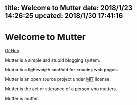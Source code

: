 title: Welcome to Mutter
date: 2018/1/23 14:26:25
updated: 2018/1/30 17:41:16
---

# Welcome to Mutter

[GitHub](https://github.com/BLumia/Mutter)

Mutter is a simple and stupid blogging system.

Mutter is a lightweigth scaffold for creating web pages.

Mutter is an open source project under [MIT](https://github.com/BLumia/Mutter/blob/master/LICENSE) license.

Mutter is the act or utterance of a person who mutters.

Mutter is mutter.